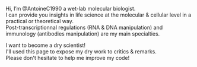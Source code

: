 Hi, I’m @AntoineC1990 a wet-lab molecular biologist.  
I can provide you insights in life science at the molecular & cellular level in a practical or theoretical way.   
Post-transcriptionnal regulations (RNA & DNA manipulation) and immunology (antibodies manipulation) are my main specialties. 

I want to become a dry scientist!  
I'll used this page to expose my dry work to critics & remarks.   
Please don't hesitate to help me improve my code!


<!---
AntoineC1990/AntoineC1990 is a ✨ special ✨ repository because its `README.md` (this file) appears on your GitHub profile.
You can click the Preview link to take a look at your changes.
--->
